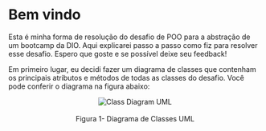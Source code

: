 # Bem vindo

Esta é minha forma de resolução do desafio de POO para a abstração de um bootcamp da DIO. Aqui explicarei passo a passo como fiz para resolver esse desafio. Espero que goste e se possível deixe seu feedback!

Em primeiro lugar, eu decidi fazer um diagrama de classes que contenham os principais atributos e métodos de todas as classes do desafio. Você pode conferir o diagrama na figura abaixo:

<p align="center">
  <img src="https://github.com/Vinicius-O-Ferraz/desafio-poo-dio/assets/146992032/3287e692-04c6-42d3-ad7f-f9d148bd9297" alt="Class Diagram UML">
<br><br>Figura 1- Diagrama de Classes UML
</p>
